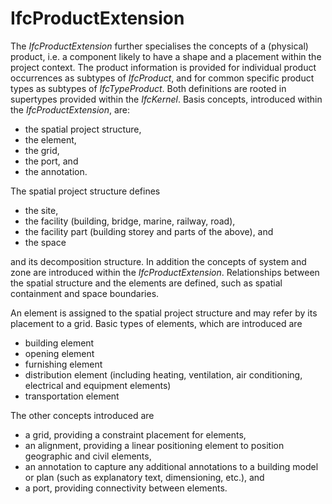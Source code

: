 IfcProductExtension
===================

The _IfcProductExtension_ further specialises the concepts of a (physical) product, i.e. a component likely to have a shape and a placement within the project context. The product information is provided for individual product occurrences as subtypes of _IfcProduct_, and for common specific product types as subtypes of _IfcTypeProduct_. Both definitions are rooted in supertypes provided within the _IfcKernel_. Basis concepts, introduced within the _IfcProductExtension_, are:

* the spatial project structure,
* the element,
* the grid,
* the port, and 
* the annotation.

The spatial project structure defines

* the site, 
* the facility (building, bridge, marine, railway, road),
* the facility part (building storey and parts of the above), and 
* the space 

and its decomposition structure. In addition the concepts of system and zone are introduced within the _IfcProductExtension_. Relationships between the spatial structure and the elements are defined, such as spatial containment and space boundaries.

An element is assigned to the spatial project structure and may refer by its placement to a grid. Basic types of elements, which are introduced are

* building element
* opening element
* furnishing element
* distribution element (including heating, ventilation, air conditioning, electrical and equipment elements)
* transportation element

The other concepts introduced are

* a grid, providing a constraint placement for elements, 
* an alignment, providing a linear positioning element to position geographic and civil elements,
* an annotation to capture any additional annotations to a building model or plan (such as explanatory text, dimensioning, etc.), and
* a port, providing connectivity between elements.
